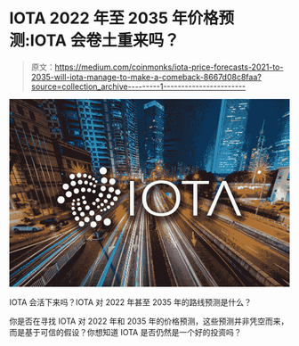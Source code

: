 # IOTA 2022 年至 2035 年价格预测:IOTA 会卷土重来吗？

> 原文：<https://medium.com/coinmonks/iota-price-forecasts-2021-to-2035-will-iota-manage-to-make-a-comeback-8667d08c8faa?source=collection_archive---------1----------------------->

![](img/0db3ce5d30e6e79ce4a88c0632fe54d0.png)

IOTA 会活下来吗？IOTA 对 2022 年甚至 2035 年的路线预测是什么？

你是否在寻找 IOTA 对 2022 年和 2035 年的价格预测，这些预测并非凭空而来，而是基于可信的假设？你想知道 IOTA 是否仍然是一个好的投资吗？